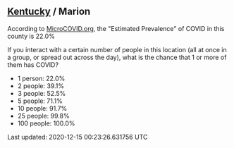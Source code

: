 
## [Kentucky](/united-states/kentucky) / Marion

According to [MicroCOVID.org](http://microcovid.org),
the "Estimated Prevalence" of COVID in this county is 22.0%

If you interact with a certain number of people in this location
(all at once in a group, or spread out across the day), what is the chance that
1 or more of them has COVID?

- 1 person: 22.0%
- 2 people: 39.1%
- 3 people: 52.5%
- 5 people: 71.1%
- 10 people: 91.7%
- 25 people: 99.8%
- 100 people: 100.0%

Last updated: 2020-12-15 00:23:26.631756 UTC
